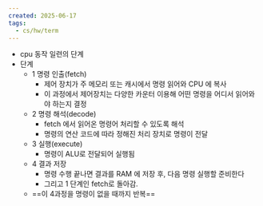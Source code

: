 ```yaml
---
created: 2025-06-17
tags:
  - cs/hw/term
---
```

- cpu 동작 일련의 단계
- 단계
	- 1 명령 인출(fetch)
		- 제어 장치가 주 메모리 또는 캐시에서 명령 읽어와 CPU 에 복사
		- 이 과정에서 제어장치는 다양한 카운터 이용해 어떤 명령을 어디서 읽어와야 하는지 결정
	- 2 명령 해석(decode)
		- fetch 에서 읽어온 명령어 처리할 수 있도록 해석
		- 명령의 연산 코드에 따라 정해진 처리 장치로 명령이 전달
	- 3 실행(execute)
		- 명령이 ALU로 전달되어 실행됨
	- 4 결과 저장
		- 명령 수행 끝나면 결과를 RAM 에 저장 후, 다음 명령 실행할 준비한다
		- 그리고 1 단계인 fetch로 돌아감.
	- ==이 4과정을 명령이 없을 때까지 반복==

